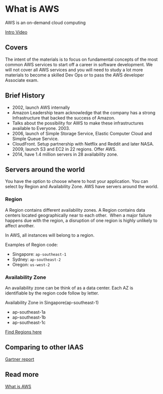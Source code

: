 # What is AWS

AWS is an on-demand cloud computing

[Intro Video](https://youtu.be/a9__D53WsUs)

## Covers

The intent of the materials is to focus on fundamental concepts of the most common AWS services to start off a career in software development. We will not cover all AWS services and you will need to study a lot more materials to become a skilled Dev Ops or to pass the AWS developer Associate exam.

## Brief History

- 2002, launch AWS internally
- Amazon Leadership team acknowledge that the company has a strong Infrastructure that backed the success of Amazon.
- Talks about the possibility for AWS to make these infrastructures available to Everyone. 2003.
- 2006, launch of Simple Storage Service, Elastic Computer Cloud and Simple Queue Service.
- CloudFront. Setup partnership with Netflix and Reddit and later NASA. 2009, launch S3 and EC2 in 22 regions. Offer AWS.
- 2014, have 1.4 million servers in 28 availability zone.

## Servers around the world

You have the option to choose where to host your application. You can select by Region and Availability Zone. AWS have servers around the world.

### Region

A Region contains different availability zones. A Region contains data centers located geographically near to each other.  When a major failure happens due with the region, a disruption of one region is highly unlikely to affect another.

In AWS, all instances will belong to a region.

Examples of Region code:

- Singapore: `ap-southeast-1`
- Sydney: `ap-southeast-2`
- Oregon: `us-west-2`

### Availability Zone

An availability zone can be think of as a data center. Each AZ is identifiable by the region code follow by letter.

Availability Zone in Singapore(ap-southeast-1)

- ap-southeast-1a
- ap-southeast-1b
- ap-southeast-1c

[Find Regions here](https://aws.amazon.com/about-aws/global-infrastructure/regions_az/)

## Comparing to other IAAS

[Gartner report](https://www.gartner.com/doc/reprints?id=1-1CMAPXNO&ct=190709&st=sb)

## Read more

[What is AWS](https://aws.amazon.com/what-is-aws/)
